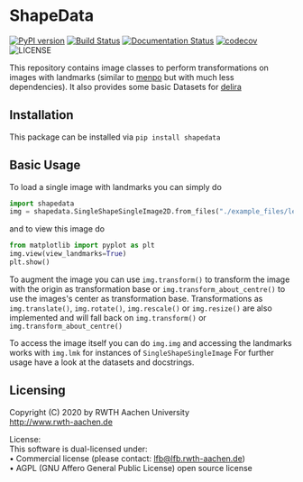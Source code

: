 # ShapeData

[![PyPI version](https://badge.fury.io/py/shapedata.svg)](https://badge.fury.io/py/shapedata) [![Build Status](https://travis-ci.com/justusschock/shapedata.svg?token=GsT2RFaJJMxpqLAN3xuh&branch=master)](https://travis-ci.com/justusschock/shapedata) [![Documentation Status](https://readthedocs.org/projects/shapedata/badge/?version=master)](https://shapedata.readthedocs.io/en/master/?badge=master) [![codecov](https://codecov.io/gh/justusschock/shapedata/branch/master/graph/badge.svg?token=PeQndVRdEQ)](https://codecov.io/gh/justusschock/shapedata) ![LICENSE](https://img.shields.io/github/license/justusschock/shapedata.svg)

This repository contains image classes to perform transformations on images with landmarks (similar to [menpo](https://github.com/menpo/menpo) but with much less dependencies). It also provides some basic Datasets for [delira](https://github.com/justusschock/delira)

## Installation
This package can be installed via `pip install shapedata`

## Basic Usage
To load a single image with landmarks you can simply do

```python
import shapedata
img = shapedata.SingleShapeSingleImage2D.from_files("./example_files/lenna.png")
```

and to view this image do
```python
from matplotlib import pyplot as plt
img.view(view_landmarks=True)
plt.show()
```

To augment the image you can use `img.transform()` to transform the image with the origin as transformation base or `img.transform_about_centre()` to use the images's center as transformation base.
Transformations as `img.translate()`, `img.rotate()`, `img.rescale()` or `img.resize()` are also implemented and will fall back on `img.transform()` or `img.transform_about_centre()`

To access the image itself you can do `img.img` and accessing the landmarks works with `img.lmk` for instances of `SingleShapeSingleImage`
For further usage have a look at the datasets and docstrings.

## Licensing
Copyright (C) 2020 by RWTH Aachen University                      
 http://www.rwth-aachen.de                                             

  License:                                                                                                                                             
 This software is dual-licensed under:                                 
 • Commercial license (please contact: lfb@lfb.rwth-aachen.de)         
 • AGPL (GNU Affero General Public License) open source license        

